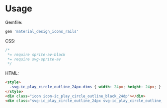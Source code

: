 # Usage

Gemfile:

```ruby
gem 'material_design_icons_rails'
```

CSS:

``` css
/*
 *= require sprite-av-black
 *= require svg-sprite-av
 */
```

HTML:

```html
<style>
  .svg-ic_play_circle_outline_24px-dims { width: 24px; height: 24px; }
</style>
<div class="icon icon-ic_play_circle_outline_black_24dp"></div>
<div class="svg-ic_play_circle_outline_24px svg-ic_play_circle_outline_24px-dims"></div>
```